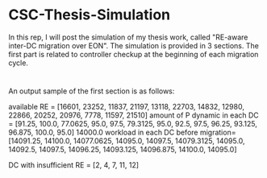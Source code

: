 # CSC-Thesis-Simulation
In this rep, I will post the simulation of my thesis work, called "RE-aware inter-DC migration over EON". 
The simulation is provided in 3 sections. The first part is related to controller checkup at the beginning of each migration cycle.
#
An output sample of the first section is as follows:

available RE =  [16601, 23252, 11837, 21197, 13118, 22703, 14832, 12980, 22866, 20252, 20976, 7778, 11597, 21510]
amount of P dynamic in each DC =  [91.25, 100.0, 77.0625, 95.0, 97.5, 79.3125, 95.0, 92.5, 97.5, 96.25, 93.125, 96.875, 100.0, 95.0]
14000.0
workload in each DC before migration=  [14091.25, 14100.0, 14077.0625, 14095.0, 14097.5, 14079.3125, 14095.0, 14092.5, 14097.5, 14096.25, 14093.125, 14096.875, 14100.0, 14095.0]

DC with insufficient RE =  [2, 4, 7, 11, 12]
